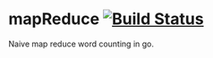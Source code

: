 # mapReduce   [![Build Status](https://travis-ci.org/giulioungaretti/mapReduce.svg?branch=master)](https://travis-ci.org/giulioungaretti/mapReduce)  
Naive map reduce word counting in go.



